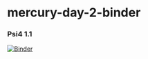 # mercury-day-2-binder

### Psi4 1.1
[![Binder](https://mybinder.org/badge_logo.svg)](https://mybinder.org/v2/gh/armcdona/mercury-day-2-binder/master)

